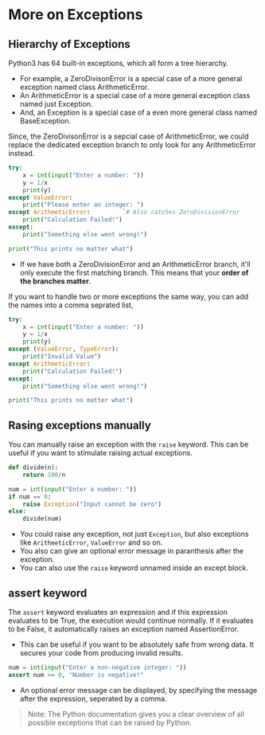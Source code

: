 # More on Exceptions
## Hierarchy of Exceptions
Python3 has 64 built-in exceptions, which all form a tree hierarchy.
* For example, a ZeroDivisonError is a special case of a more general exception named class ArithmeticError. 
* An ArithmeticError is a special case of a more general exception class named just Exception. 
* And, an Exception is a special case of a even more general class named BaseException. 

Since, the ZeroDivisonError is a sepcial case of ArithmeticError, we could replace the dedicated exception branch to only look for any ArithmeticError instead.
```python
try:
    x = int(input("Enter a number: "))
    y = 1/x
    print(y)
except ValueError:
    print("Please enter an integer: ")
except ArithmeticError:         `# Also catches ZeroDivisionError
    print("Calculation Failed!")
except:
    print("Something else went wrong!")

print("This prints no matter what")
```
* If we have both a ZeroDivisionError and an ArithmeticError branch, it'll only execute the first matching branch. This means that your **order of the branches matter**.

If you want to handle two or more exceptions the same way, you can add the names into a comma seprated list, 

```python
try:
    x = int(input("Enter a number: "))
    y = 1/x
    print(y)
except (ValueError, TypeError):
    print("Invalid Value")
except ArithmeticError:    
    print("Calculation Failed!")
except:
    print("Something else went wrong!")

print("This prints no matter what")
```

## Rasing exceptions manually
You can manually raise an exception with the `raise` keyword. This can be useful if you want to stimulate raising actual exceptions.

```python
def divide(n):
    return 100/n

num = int(input("Enter a number: "))
if num == 0:
    raise Exception("Input cannot be zero")
else:
    divide(num)
```
* You could raise any exception, not just `Exception`, but also exceptions like `ArithmeticError`, `ValueError` and so on.
* You also can give an optional error message in paranthesis after the exception.
* You can also use the `raise` keyword unnamed inside an except block.

## assert keyword
The `assert` keyword evaluates an expression and if this expression evaluates to be True, the execution  would continue normally. If it evaluates to be False, it automatically raises an exception named AssertionError.
* This can be useful if you want to be absolutely safe from wrong data. It secures your code from producing invalid results. 
```python
num = int(input("Enter a non-negative integer: "))
assert num >= 0, "Number is negative!"
```
* An optional error message can be displayed, by specifying the message after the expression, seperated by a comma.

> Note:
> The Python documentation gives you a clear overview of all possible exceptions that can be raised by Python. 